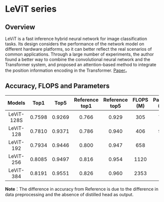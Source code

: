 # LeViT series

## Overview
LeViT is a fast inference hybrid neural network for image classification tasks. Its design considers the performance of the network model on different hardware platforms, so it can better reflect the real scenarios of common applications. Through a large number of experiments, the author found a better way to combine the convolutional neural network and the Transformer system, and proposed an attention-based method to integrate the position information encoding in the Transformer. [Paper](https://arxiv.org/abs/2104.01136)。

## Accuracy, FLOPS and Parameters

| Models           | Top1 | Top5 | Reference<br>top1 | Reference<br>top5 | FLOPS<br>(M) | Params<br>(M) |
|:--:|:--:|:--:|:--:|:--:|:--:|:--:|
| LeViT-128S | 0.7598 | 0.9269 | 0.766 | 0.929 | 305  | 7.8 |
| LeViT-128  | 0.7810 | 0.9371 | 0.786 | 0.940 | 406  | 9.2 |
| LeViT-192  | 0.7934 | 0.9446 | 0.800 | 0.947 | 658  | 11 |
| LeViT-256  | 0.8085 | 0.9497 | 0.816 | 0.954 | 1120 | 19 |
| LeViT-384  | 0.8191 | 0.9551 | 0.826 | 0.960 | 2353 | 39 |


**Note**：The difference in accuracy from Reference is due to the difference in data preprocessing and the absence of distilled head as output.
